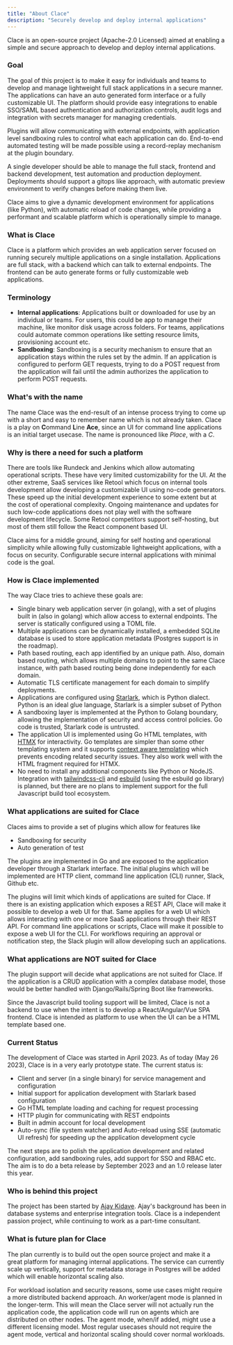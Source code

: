 ```yaml
---
title: "About Clace"
description: "Securely develop and deploy internal applications"
---
```


Clace is an open-source project (Apache-2.0 Licensed) aimed at enabling a simple and secure approach to develop and deploy internal applications.

### Goal
The goal of this project is to make it easy for individuals and teams to develop and manage lightweight full stack applications in a secure manner. The applications can have an auto generated form interface or a fully customizable UI. The platform should provide easy integrations to enable SSO/SAML based authentication and authorization controls, audit logs and integration with secrets manager for managing credentials.

Plugins will allow communicating with external endpoints, with application level sandboxing rules to control what each application can do. End-to-end automated testing will be made possible using a record-replay mechanism at the plugin boundary.

A single developer should be able to manage the full stack, frontend and backend development, test automation and production deployment. Deployments should support a gitops like approach, with automatic preview environment to verify changes before making them live.

Clace aims to give a dynamic development environment for applications (like Python), with automatic reload of code changes, while providing a performant and scalable platform which is operationally simple to manage.

### What is Clace
Clace is a platform which provides an web application server focused on running securely multiple applications on a single installation. Applications are full stack, with a backend which can talk to external endpoints. The frontend can be auto generate forms or fully customizable web applications.

### Terminology
- **Internal applications**: Applications built or downloaded for use by an individual or teams. For users, this could be app to manage their machine, like monitor disk usage across folders. For teams, applications could automate common operations like setting resource limits, provisioning account etc.
- **Sandboxing**: Sandboxing is a security mechanism to ensure that an application stays within the rules set by the admin. If an application is configured to perform GET requests, trying to do a POST request from the application will fail until the admin authorizes the application to perform POST requests.

### What's with the name
The name Clace was the end-result of an intense process trying to come up with a short and easy to remember name which is not already taken. Clace is a play on **C**ommand **L**ine **Ace**, since an UI for command line applications is an initial target usecase. The name is pronounced like *Place*, with a *C*.

### Why is there a need for such a platform
There are tools like Rundeck and Jenkins which allow automating operational scripts. These have very limited customizability for the UI. At the other extreme, SaaS services like Retool which focus on internal tools development allow developing a customizable UI using no-code generators. These speed up the initial development experience to some extent but at the cost of operational complexity. Ongoing maintenance and updates for such low-code applications  does not play well with the software development lifecycle. Some Retool competitors support self-hosting, but most of them still follow the React component based UI.

Clace aims for a middle ground, aiming for self hosting and operational simplicity while allowing fully customizable lightweight applications, with a focus on security. Configurable secure internal applications with minimal code is the goal.

### How is Clace implemented
The way Clace tries to achieve these goals are:

- Single binary web application server (in golang), with a set of plugins built in (also in golang) which allow access to external endpoints. The server is statically configured using a TOML file.
- Multiple applications can be dynamically installed, a embedded SQLite database is used to store application metadata (Postgres support is in the roadmap).
- Path based routing, each app identified by an unique path. Also, domain based routing, which allows multiple domains to point to the same Clace instance, with path based routing being done independently for each domain.
- Automatic TLS certificate management for each domain to simplify deployments.
- Applications are configured using [Starlark](https://github.com/google/starlark-go), which is Python dialect. Python is an ideal glue language, Starlark is a simpler subset of Python
- A sandboxing layer is implemented at the Python to Golang boundary, allowing the implementation of security and access control policies. Go code is trusted, Starlark code is untrusted.
- The application UI is implemented using Go HTML templates, with [HTMX](https://htmx.org/) for interactivity. Go templates are simpler than some other templating system and it supports [context aware templating](https://pkg.go.dev/html/template#hdr-Contexts) which prevents encoding related security issues. They also work well with the HTML fragment required for HTMX.
- No need to install any additional components like Python or NodeJS. Integration with [tailwindcss-cli](https://tailwindcss.com/blog/standalone-cli) and [esbuild](https://esbuild.github.io/) (using the esbuild go library) is planned, but there are no plans to implement support for the full Javascript build tool ecosystem.

### What applications are suited for Clace
Claces aims to provide a set of plugins which allow for features like
- Sandboxing for security
- Auto generation of test

The plugins are implemented in Go and are exposed to the application developer through a Starlark interface. The initial plugins which will be implemented are HTTP client, command line application (CLI) runner, Slack, Github etc.

The plugins will limit which kinds of applications are suited for Clace. If there is an existing application which exposes a REST API, Clace will make it possible to develop a web UI for that. Same applies for a web UI which allows interacting with one or more SaaS applications through their REST API. For command line applications or scripts, Clace will make it possible to expose a web UI for the CLI. For workflows requiring an approval or notification step, the Slack plugin will allow developing such an applications.

### What applications are NOT suited for Clace

The plugin support will decide what applications are not suited for Clace. If the application is a CRUD application with a complex database model, those would be better handled with Django/Rails/Spring Boot like frameworks.

Since the Javascript build tooling support will be limited, Clace is not a backend to use when the intent is to develop a React/Angular/Vue SPA frontend. Clace is intended as platform to use when the UI can be a HTML template based one.

### Current Status

The development of Clace was started in April 2023. As of today (May 26 2023), Clace is in a very early prototype state. The current status is:
- Client and server (in a single binary) for service management and configuration
- Initial support for application development with Starlark based configuration
- Go HTML template loading and caching for request processing
- HTTP plugin for communicating with REST endpoints
- Built in admin account for local development
- Auto-sync (file system watcher) and Auto-reload using SSE (automatic UI refresh) for speeding up the application development cycle

The next steps are to polish the application development and related configuration, add sandboxing rules, add support for SSO and RBAC etc. The aim is to do a beta release by September 2023 and an 1.0 release later this year.

### Who is behind this project
The project has been started by [Ajay Kidave](https://www.linkedin.com/in/ajayvk/). Ajay's background has been in database systems and enterprise integration tools. Clace is a independent passion project, while continuing to work as a part-time consultant.

### What is future plan for Clace
The plan currently is to build out the open source project and make it a great platform for managing internal applications. The service can currently scale up vertically, support for metadata storage in Postgres will be added which will enable horizontal scaling also.

For workload isolation and security reasons, some use cases might require a more distributed backend approach. An worker/agent mode is planned in the longer-term. This will mean the Clace server will not actually run the application code, the application code will run on agents which are distributed on other nodes. The agent mode, when/if added, might use a different licensing model. Most regular usecases should not require the agent mode, vertical and horizontal scaling should cover normal workloads.
